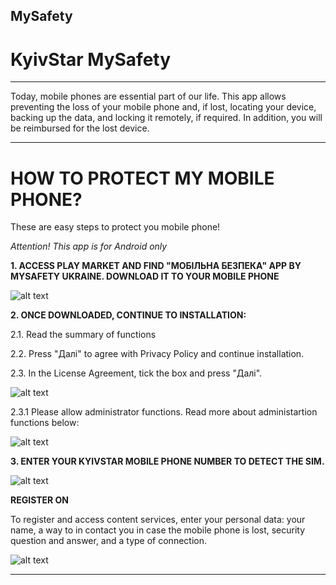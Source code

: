 ## MySafety
# KyivStar MySafety
_____________________

Today, mobile phones are essential part of our life. This app allows preventing the loss of your mobile phone and, if lost, locating your device, backing up the data, and locking it remotely, if required. In addition, you will be reimbursed for the lost device.

_____________________

# HOW TO PROTECT MY MOBILE PHONE? 

These are easy steps to protect you mobile phone!

*Attention! This app is for Android only*

**1. ACCESS PLAY MARKET AND FIND "МОБІЛЬНА БЕЗПЕКА" APP BY MYSAFETY UKRAINE. DOWNLOAD IT TO YOUR MOBILE PHONE**

![alt text](https://sketch.io/render/sk-20ee9e6a1f900201522416477fa37266.jpeg)

**2. ONCE DOWNLOADED, CONTINUE TO INSTALLATION:**

2.1. Read the summary of functions

2.2. Press "Далі" to agree with Privacy Policy and continue installation.

2.3. In the License Agreement, tick the box and press "Далі".

![alt text](https://sketch.io/render/sk-502a3b2ee36aba701ecc17d755ed19de.jpeg)

2.3.1 Please allow administrator functions. Read more about administartion functions below:

![alt text](https://sketch.io/render/sk-ba5f51b1c4f18d4b35dd51bebf13da5b.jpeg)

**3. ENTER YOUR KYIVSTAR MOBILE PHONE NUMBER TO DETECT THE SIM.**

![alt text](https://sketch.io/render/sk-e3c4031c8305721851af2dfe1bd80ca3.jpeg)

**REGISTER ON**

To register and access content services, enter your personal data: your name, a way to in contact you in case the mobile phone is lost, security question and answer, and a type of connection.

![alt text](https://sketch.io/render/sk-daed7b03c92e6ed5ab8476647631fdb6.jpeg)

****

